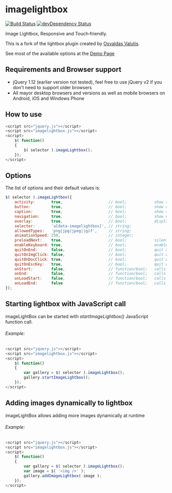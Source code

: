imagelightbox
=============

[![Build Status](https://secure.travis-ci.org/rejas/imagelightbox.png?branch=master)](http://travis-ci.org/rejas/imagelightbox)
[![devDependency Status](https://david-dm.org/rejas/imagelightbox/dev-status.svg)](https://david-dm.org/rejas/imagelightbox#info=devDependencies)

Image Lightbox, Responsive and Touch‑friendly.

This is a fork of the lightbox plugin created by [Osvaldas Valutis](http://osvaldas.info/image-lightbox-responsive-touch-friendly/).

See most of the available options at the [Demo Page](http://rejas.github.io/imagelightbox/)

## Requirements and Browser support

* jQuery 1.12 (earlier version not tested), feel free to use jQuery v2 if you don't need to support older browsers
* All mayor desktop browsers and versions as well as mobile browsers on Android, iOS and Windows Phone

## How to use

````javascript
<script src="jquery.js"></script>
<script src="imagelightbox.js"></script>
<script>
    $( function()
    {
        $( selector ).imageLightbox();
    });
</script>
````

## Options

The list of options and their default values is:

````javascript
$( selector ).imageLightbox({                                     
    activity:       true,                    // bool;            show activity indicator
    button:         true,                    // bool;            show close button
    caption:        true,                    // bool;            show captions
    navigation:     true,                    // bool;            show navigation
    overlay:        true,                    // bool;            display the lightbox as an overlay
    selector:       'a[data-imagelightbox]', // string;
    allowedTypes:   'png|jpg|jpeg||gif',     // string;
    animationSpeed: 250,                     // integer;
    preloadNext:    true,                    // bool;            silently preload the next image
    enableKeyboard: true,                    // bool;            enable keyboard shortcuts (arrows Left/Right and Esc)
    quitOnEnd:      false,                   // bool;            quit after viewing the last image
    quitOnImgClick: false,                   // bool;            quit when the viewed image is clicked
    quitOnDocClick: true,                    // bool;            quit when anything but the viewed image is clicked
    quitOnEscKey:   true,                    // bool;            quit when Esc key is pressed
    onStart:        false,                   // function/bool;   calls function when the lightbox starts
    onEnd:          false,                   // function/bool;   calls function when the lightbox quits
    onLoadStart:    false,                   // function/bool;   calls function when the image load begins
    onLoadEnd:      false                    // function/bool;   calls function when the image finishes loading
});
````

## Starting lightbox with JavaScript call

imageLightBox can be started with *startImageLightbox()* JavaScript function call.

###### Example:

````javascript
<script src="jquery.js"></script>
<script src="imagelightbox.js"></script>
<script>
    $( function()
    {
        var gallery = $( selector ).imageLightbox();
        gallery.startImageLightbox();
    });
</script>
````
             
## Adding images dynamically to lightbox 

imageLightBox allows adding more images dynamically at runtime
                                                                                               
###### Example:

````javascript
<script src="jquery.js"></script>
<script src="imagelightbox.js"></script>
<script>
    $( function()
    {
        var gallery = $( selector ).imageLightbox();
        var image = $( '<img />' );
        gallery.addImageLightbox( image );
    });
</script>  
````
             
